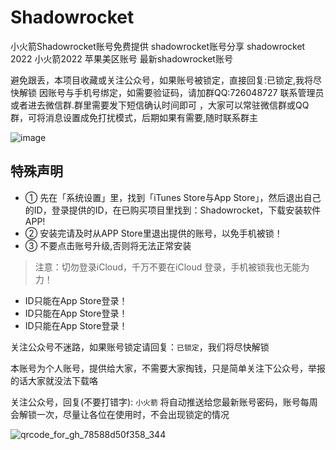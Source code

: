 # Shadowrocket

小火箭Shadowrocket账号免费提供
shadowrocket账号分享
shadowrocket 2022
小火箭2022
苹果美区账号
最新shadowrocket账号

避免跟丢，本项目收藏或关注公众号，如果账号被锁定，直接回复:已锁定,我将尽快解锁
因账号与手机号绑定，如需要验证码，请加群QQ:726048727 联系管理员或者进去微信群.群里需要发下短信确认时间即可 ，大家可以常驻微信群或QQ群，可将消息设置成免打扰模式，后期如果有需要,随时联系群主

![image](https://user-images.githubusercontent.com/10216673/160361238-853bbab7-80c1-4746-8184-274c0fada275.png)


## 特殊声明

- ① 先在「系统设置」里，找到「iTunes Store与App Store」，然后退出自己的ID，登录提供的ID，在已购买项目里找到：Shadowrocket，下载安装软件APP!
- ② 安装完请及时从APP Store里退出提供的账号，以免手机被锁！
- ③ 不要点击账号升级,否则将无法正常安装


> 注意：切勿登录iCloud，千万不要在iCloud 登录，手机被锁我也无能为力！


* ID只能在App Store登录！
* ID只能在App Store登录！
* ID只能在App Store登录！


关注公众号不迷路，如果账号锁定请回复：`已锁定`，我们将尽快解锁

本账号为个人账号，提供给大家，不需要大家掏钱，只是简单关注下公众号，举报的话大家就没法下载咯

关注公众号，回复(不要打错字):   `小火箭`  将自动推送给您最新账号密码，账号每周会解锁一次，尽量让各位在使用时，不会出现锁定的情况

![qrcode_for_gh_78588d50f358_344](https://user-images.githubusercontent.com/10216673/160290184-10b0a57a-c27d-4024-98f5-785bfe0c7b8f.jpg)
